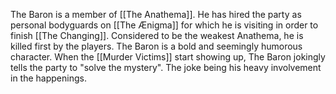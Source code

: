 The Baron is a member of [[The Anathema]]. He has hired the party as personal bodyguards on [[The Ænigma]] for which he is visiting in order to finish [[The Changing]].
Considered to be the weakest Anathema, he is killed first by the players.
The Baron is a bold and seemingly humorous character.
When the [[Murder Victims]] start showing up, The Baron jokingly tells the party to "solve the mystery". The joke being his heavy involvement in the happenings.